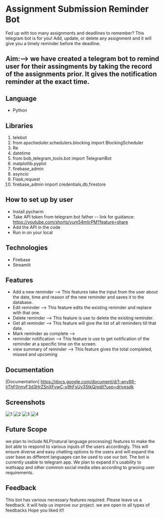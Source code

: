 # Assignment Submission Reminder Bot
Fed up with too many assignments and deadlines to remember? This telegram bot is for you! Add, update, or delete any assignment and it will give you a timely reminder before the deadline.

## Aim:–> we have created a telegram bot to remind user for their assingments by taking the record of the assignments prior. It gives the notification reminder at the exact time.

## Language 
- Python

## Libraries
1.  telebot
2.  from apscheduler.schedulers.blocking import BlockingScheduler
3.  Re
4.  datetime 
5.  from bob_telegram_tools.bot import TelegramBot
6.  matplotlib.pyplot
7.  firebase_admin
8.  asyncio
9.  Flask,request
10. firebase_admin import credentials,db,firestore

## How to set up by user
- Install pycharm
- Take API token from telegram bot father 
        -- link for guidance: https://youtube.com/shorts/yum54mlirPM?feature=share  
- Add the API in the code 
- Run in on your local


## Technologies 
- Firebase
- Streamlit

## Features

- Add a new reminder --> This features take the input from the user about the date, time and reason of the new reminder and saves it to the database.
- Edit reminder --> This feature edits the existing reminder and replace with that one.
- Delete reminder --> This feature is use to delete the existing reminder.
- Get all reminder --> This feature will give the list of all reminders till that date. 
- Mark reminder as complete --> 
- reminder notification --> This feature is use to get notification of the reminder at a specific time on the screen.
- view summary of reminder --> This feature gives the total completed, missed and upcoming


## Documentation


[Documentation]
https://docs.google.com/document/d/1-any88-IiThF0nnvF3d3HrZSnXFvwC-x9hFsUy3StkQ/edit?usp=drivesdk

## Screenshots
![1](https://user-images.githubusercontent.com/101000458/218455159-52c2673c-1d4f-4eea-b2bb-355092a8d188.png)
![2](https://user-images.githubusercontent.com/101000458/218455711-1836d06d-555b-43f7-bac1-d5fafcc09679.png)
![3](https://user-images.githubusercontent.com/101000458/218455861-a0192309-7d9c-49d7-8f39-03c22c1af574.png)
![4](https://user-images.githubusercontent.com/101000458/218459402-1e4c1691-4e8e-4ba5-9b05-134441b3fa01.png)



## Future Scope

we plan to include NLP(natural language processing) features to make the bot able to respond to various inputs of the users accordingly. This will ensure diverse and easy chatting options to the users and will expand the user base as different languages can be used to use our bot. The bot is currently usable to telegram app. We plan to expand it's usability to wattsapp and other common social media sites according to grwoing user requirements.





## Feedback

This bot has various necessary features required. Please leave us a feedback. It will help us improve our project. we are open to all types of feedbacks
Hope you liked it!!
